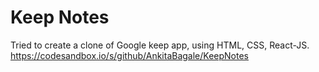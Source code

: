 # Keep Notes

Tried to create a clone of Google keep app, using HTML, CSS, React-JS.
https://codesandbox.io/s/github/AnkitaBagale/KeepNotes
